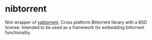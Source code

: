 # nibtorrent
Nim wrapper of [yabtorrent](https://github.com/willemt/yabtorrent). Cross platform Bittorrent library with a BSD license. Intended to be used as a framework for embedding bittorrent functionality.
